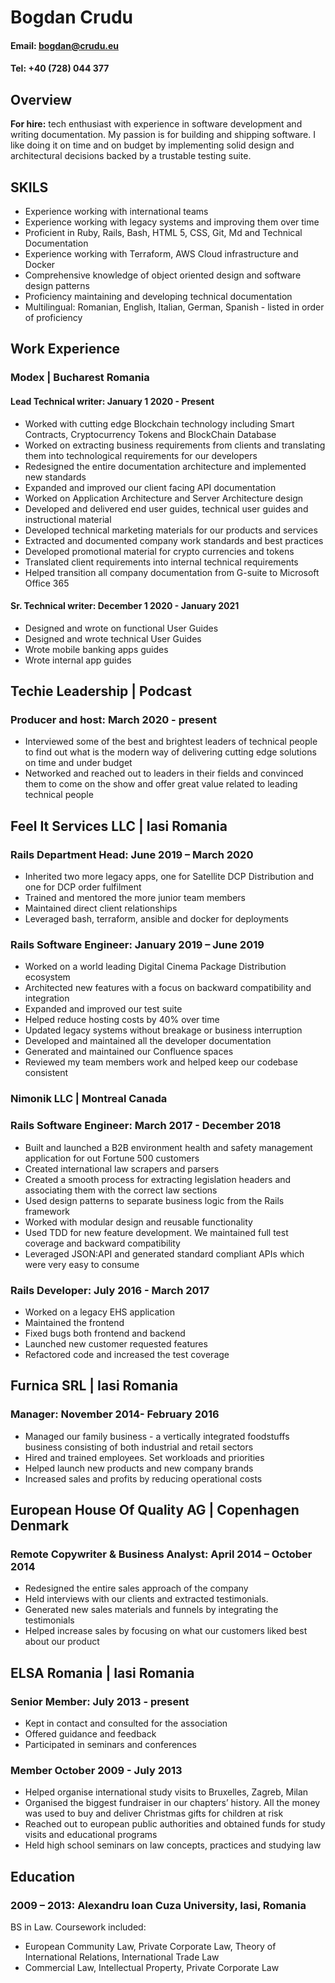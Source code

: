 # Bogdan Crudu
#### Email: bogdan@crudu.eu
#### Tel: +40 (728) 044 377





## **Overview**

**For hire:** tech enthusiast with experience in software development and writing documentation. My passion is for building and shipping software. I like doing it on time and on budget by implementing solid design and architectural decisions backed by a trustable testing suite.

## **SKILS**

- Experience working with international teams
- Experience working with legacy systems and improving them over time
- Proficient in Ruby, Rails, Bash, HTML 5, CSS, Git, Md and Technical Documentation
- Experience working with Terraform, AWS Cloud infrastructure and Docker
- Comprehensive knowledge of object oriented design and software
  design patterns
- Proficiency maintaining and developing technical documentation
- Multilingual: Romanian, English, Italian, German, Spanish - listed in order of
  proficiency

## **Work Experience**
### Modex | Bucharest Romania
#### Lead Technical writer: January 1 2020 - Present

- Worked with cutting edge Blockchain technology including Smart Contracts, Cryptocurrency Tokens and BlockChain Database
- Worked on extracting business requirements from clients and translating them into technological requirements for our developers
- Redesigned the entire documentation architecture and implemented new standards
- Expanded and improved our client facing API documentation
- Worked on Application Architecture and Server Architecture design
- Developed and delivered end user guides, technical user guides and
instructional material
- Developed technical marketing materials for our products and services
- Extracted and documented company work standards and best
practices
- Developed promotional material for crypto currencies and tokens
- Translated client requirements into internal technical requirements
- Helped transition all company documentation from G-suite to Microsoft Office 365 

#### Sr. Technical writer: December 1 2020 - January 2021

- Designed and wrote on functional User Guides
- Designed and wrote technical User Guides
- Wrote mobile banking apps guides
- Wrote internal app guides 
 
## **Techie Leadership | Podcast**
### Producer and host: March 2020 - present

- Interviewed some of the best and brightest leaders of technical people to find out what is the modern way of delivering cutting edge solutions on time and under budget
- Networked and reached out to leaders in their fields and convinced them to come on the show and offer great value related to leading technical people


## **Feel It Services LLC | Iasi Romania**
### Rails Department Head: June 2019 – March 2020

- Inherited two more legacy apps, one for Satellite DCP Distribution and one for DCP order fulfilment
- Trained and mentored the more junior team members
- Maintained direct client relationships
- Leveraged bash, terraform, ansible and docker for deployments 

### Rails Software Engineer: January 2019 – June 2019

- Worked on a world leading Digital Cinema Package Distribution ecosystem
- Architected new features with a focus on backward compatibility and integration
- Expanded and improved our test suite
- Helped reduce hosting costs by 40% over time
- Updated legacy systems without breakage or business interruption
- Developed and maintained all the developer documentation
- Generated and maintained our Confluence spaces
- Reviewed my team members work and helped keep our codebase
consistent

### Nimonik LLC | Montreal Canada
### Rails Software Engineer: March 2017 - December 2018

- Built and launched a B2B environment health and safety management application for out Fortune 500 customers
- Created international law scrapers and parsers
- Created a smooth process for extracting legislation headers and
associating them with the correct law sections
- Used design patterns to separate business logic from the Rails
framework
- Worked with modular design and reusable functionality
- Used TDD for new feature development. We maintained full test
coverage and backward compatibility
- Leveraged JSON:API and generated standard compliant APIs which
were very easy to consume

### Rails Developer: July 2016 - March 2017

- Worked on a legacy EHS application
- Maintained the frontend
- Fixed bugs both frontend and backend
- Launched new customer requested features
- Refactored code and increased the test coverage

## Furnica SRL | Iasi Romania
### Manager: November 2014- February 2016

- Managed our family business - a vertically integrated foodstuffs business consisting of both industrial and retail sectors
- Hired and trained employees. Set workloads and priorities
- Helped launch new products and new company brands
- Increased sales and profits by reducing operational costs

## European House Of Quality AG | Copenhagen Denmark
### Remote Copywriter & Business Analyst: April 2014 – October 2014

- Redesigned the entire sales approach of the company
- Held interviews with our clients and extracted testimonials.
- Generated new sales materials and funnels by integrating the
testimonials
- Helped increase sales by focusing on what our customers liked best
about our product

## ELSA Romania | Iasi Romania
### Senior Member: July 2013 - present 

- Kept in contact and consulted for the association
- Offered guidance and feedback
- Participated in seminars and conferences 

### Member October 2009 - July 2013

- Helped organise international study visits to Bruxelles, Zagreb, Milan
- Organised the biggest fundraiser in our chapters’ history. All the money was used to
buy and deliver Christmas gifts for children at risk
- Reached out to european public authorities and obtained funds for study visits and
educational programs
- Held high school seminars on law concepts, practices and studying law

## Education
### 2009 – 2013: Alexandru Ioan Cuza University, Iasi, Romania

BS in Law. Coursework included: 
- European Community Law, Private Corporate Law, Theory of International Relations, International Trade Law 
- Commercial Law, Intellectual Property, Private Corporate Law